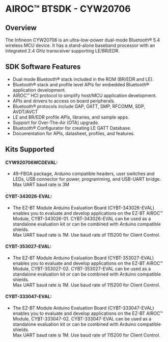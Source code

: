 # AIROC&#8482; BTSDK - CYW20706

## Overview

The Infineon CYW20706 is an ultra-low-power dual-mode Bluetooth&#174; 5.4 wireless
MCU device. It has a stand-alone baseband processor with an integrated 2.4 GHz
transceiver supporting LE/BR/EDR.

## SDK Software Features
- Dual mode Bluetooth&#174; stack included in the ROM (BR/EDR and LE).
- Bluetooth&#174; stack and profile level APIs for embedded Bluetooth&#174; application development.
- AIROC&#8482; HCI protocol to simplify host/MCU application development.
- APIs and drivers to access on board peripherals.
- Bluetooth&#174; protocols include GAP, GATT, SMP, RFCOMM, SDP, AVDT/AVCT
- LE and BR/EDR profile APIs, libraries, and sample apps.
- Support for Over-The-Air (OTA) upgrade.
- Bluetooth&#174; Configurator for creating LE GATT Database.
- Documentation for APIs, datasheet, profiles, and features.

## Kits Supported
#### CYW920706WCDEVAL:
- 49-FBGA package, Arduino compatible headers, user switches and LEDs, USB
  connector for power, programming, and USB-UART bridge.<br>
  Max UART baud rate is 3M

#### CYBT-343026-EVAL:
- The EZ-BT Module Arduino Evaluation Board (CYBT-343026-EVAL) enables you to evaluate and develop applications on the EZ-BT AIROC&#8482; Module, CYBT-343026-01. CYBT-343026-EVAL can be used as a standalone evaluation kit or can be combined with Arduino compatible shields.<br>
  Max UART baud rate is 1M. Use baud rate of 115200 for Client Control.

#### CYBT-353027-EVAL:
- The EZ-BT Module Arduino Evaluation Board (CYBT-353027-EVAL) enables you to evaluate and develop applications on the EZ-BT AIROC&#8482; Module, CYBT-353027-02. CYBT-353027-EVAL can be used as a standalone evaluation kit or can be combined with Arduino compatible shields.<br>
  Max UART baud rate is 1M. Use baud rate of 115200 for Client Control.

#### CYBT-333047-EVAL:
- The EZ-BT Module Arduino Evaluation Board (CYBT-333047-EVAL) enables you to evaluate and develop applications on the EZ-BT AIROC&#8482; Module, CYBT-333047-02. CYBT-333047-EVAL can be used as a standalone evaluation kit or can be combined with Arduino compatible shields.<br>
  Max UART baud rate is 1M. Use baud rate of 115200 for Client Control.
